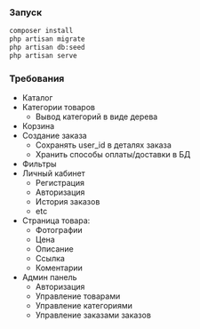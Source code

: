 ### Запуск

```bash
composer install
php artisan migrate
php artisan db:seed
php artisan serve
```

### Требования

* Каталог
* Категории товаров
    * Вывод категорий в виде дерева
* Корзина
* Создание заказа
    * Сохранять user_id в деталях заказа
    * Хранить способы оплаты/доставки в БД
* Фильтры
* Личный кабинет
    * Регистрация
    * Авторизация
    * История заказов
    * etc
* Страница товара:
    * Фотографии
    * Цена
    * Описание
    * Ссылка
    * Коментарии
* Админ панель
    * Авторизация
    * Управление товарами
    * Управление категориями
    * Управление заказами заказов
